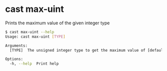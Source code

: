 # cast max-uint

Prints the maximum value of the given integer type

```bash
$ cast max-uint --help
Usage: cast max-uint [TYPE]

Arguments:
  [TYPE]  The unsigned integer type to get the maximum value of [default: uint256]

Options:
  -h, --help  Print help
```
